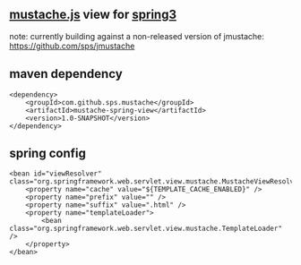 [mustache.js](http://mustache.github.com/mustache.5.html) view for [spring3](http://static.springsource.org/spring/docs/3.0.x/spring-framework-reference/html/mvc.html)
---------------------------

note: currently building against a non-released version of jmustache: https://github.com/sps/jmustache

maven dependency
-----------------

    <dependency>
        <groupId>com.github.sps.mustache</groupId>
        <artifactId>mustache-spring-view</artifactId>
        <version>1.0-SNAPSHOT</version>
    </dependency>


spring config
-------------

    <bean id="viewResolver" class="org.springframework.web.servlet.view.mustache.MustacheViewResolver">
        <property name="cache" value="${TEMPLATE_CACHE_ENABLED}" />
        <property name="prefix" value="" />
        <property name="suffix" value=".html" />
        <property name="templateLoader">
            <bean class="org.springframework.web.servlet.view.mustache.TemplateLoader" />
        </property>
    </bean>
